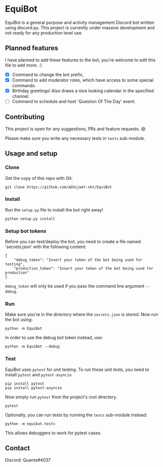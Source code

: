 
# EquiBot
EquiBot is a general purpose and activity management Discord bot written using discord.py.
This project is currently under massive development and not ready for any production level use.

## Planned features
I have planned to add these features to the bot, you're welcome to edit this file to add more. :)

- [x] Command to change the bot prefix,
- [x] Command to add moderator roles, which have access to some special commands.
- [x] Birthday greetings! Also draws a nice looking calendar in the specified channel.
- [ ] Command to schedule and host 'Question Of The Day' event.

## Contributing
This project is open for any suggestions, PRs and feature requests. :smile:

Please make sure you write any necessary tests in `tests` sub-module.

## Usage and setup

### Clone
Get the copy of this repo with Git:
```
git clone https://github.com/abhijeet-nkt/EqviBot
```

### Install
Run the `setup.py` file to install the bot right away!
```
python setup.py install
```

### Setup bot tokens
Before you can test/deploy the bot, you need to create a file named 'secrets.json' with the following content:

```
{
    "debug_token": "Insert your token of the bot being used for testing",
    "production_token": "Insert your token of the bot being used for production"
}
```
`debug_token` will only be used if you pass the command line argument `--debug`.

### Run
Make sure you're in the directory where the `secrets.json` is stored.
Now run the bot using:
```
python -m EquiBot
```

In order to use the debug bot token instead, use:
```
python -m EquiBot --debug
```

### Test
EquiBot uses `pytest` for unit testing. To run these unit tests, you need to install `pytest` and `pytest-asyncio`
```
pip install pytest
pip install pytest-asyncio
```

Now simply run `pytest` from the project's root directory.
```
pytest
```

Optionally, you can run tests by running the `tests` sub-module instead:
```
python -m equibot.tests
```
This allows debuggers to work for pytest cases.

## Contact
Discord: Quanta#4037
